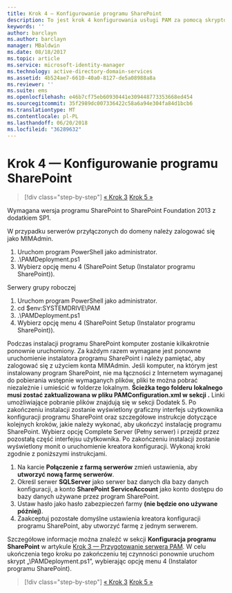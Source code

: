 ```yaml
---
title: Krok 4 — Konfigurowanie programu SharePoint
description: To jest krok 4 konfigurowania usługi PAM za pomocą skryptów. W tym kroku skonfigurujesz program SharePoint, dzięki czemu będzie można go użyć jako elementu wdrożenia usługi PAM.
keywords: ''
author: barclayn
ms.author: barclayn
manager: MBaldwin
ms.date: 08/18/2017
ms.topic: article
ms.service: microsoft-identity-manager
ms.technology: active-directory-domain-services
ms.assetid: 4b524ae7-6610-40a0-8127-de5a08988a8a
ms.reviewer: ''
ms.suite: ems
ms.openlocfilehash: e46b7cf75eb60930441e309448773353668ed454
ms.sourcegitcommit: 35f2989dc007336422c58a6a94e304fa84d1bcb6
ms.translationtype: MT
ms.contentlocale: pl-PL
ms.lasthandoff: 06/20/2018
ms.locfileid: "36289632"
---
```

# <a name="step-4-configuring-sharepoint"></a>Krok 4 — Konfigurowanie programu SharePoint

> [!div class="step-by-step"]
> [« Krok 3](sp1-step3-installing-configuring-sql.md)
> [Krok 5 »](sp1-step5-configuring-pam.md)

Wymagana wersja programu SharePoint to SharePoint Foundation 2013 z dodatkiem SP1.

W przypadku serwerów przyłączonych do domeny należy zalogować się jako MIMAdmin.

1. Uruchom program PowerShell jako administrator.
2.  .\PAMDeployment.ps1
3.  Wybierz opcję menu 4 (SharePoint Setup (Instalator programu SharePoint)).


Serwery grupy roboczej

1. Uruchom program PowerShell jako administrator.
2.  cd $env:SYSTEMDRIVE\PAM
3.  .\PAMDeployment.ps1
4. Wybierz opcję menu 4 (SharePoint Setup (Instalator programu SharePoint)).

Podczas instalacji programu SharePoint komputer zostanie kilkakrotnie ponownie uruchomiony. Za każdym razem wymagane jest ponowne uruchomienie instalatora programu SharePoint i należy pamiętać, aby zalogować się z użyciem konta MIMAdmin.
Jeśli komputer, na którym jest instalowany program SharePoint, nie ma łączności z Internetem wymaganej do pobierania wstępnie wymaganych plików, pliki te można pobrać niezależnie i umieścić w folderze lokalnym. **Ścieżka tego folderu lokalnego musi zostać zaktualizowana w pliku PAMConfiguration.xml w sekcji <PrerequisitesBinaryLocation/>.** Linki umożliwiające pobranie plików znajdują się w sekcji Dodatek 5.
Po zakończeniu instalacji zostanie wyświetlony graficzny interfejs użytkownika konfiguracji programu SharePoint oraz szczegółowe instrukcje dotyczące kolejnych kroków, jakie należy wykonać, aby ukończyć instalację programu SharePoint. Wybierz opcję Complete Server (Pełny serwer) i przejdź przez pozostałą część interfejsu użytkownika. Po zakończeniu instalacji zostanie wyświetlony monit o uruchomienie kreatora konfiguracji. Wykonaj kroki zgodnie z poniższymi instrukcjami.

1. Na karcie **Połączenie z farmą serwerów** zmień ustawienia, aby **utworzyć nową farmę serwerów**.
2. Określ serwer **SQLServer** jako serwer baz danych dla bazy danych konfiguracji, a konto **SharePoint ServiceAccount** jako konto dostępu do bazy danych używane przez program SharePoint.
3. Ustaw hasło jako hasło zabezpieczeń farmy **(nie będzie ono używane później)**.
4. Zaakceptuj pozostałe domyślne ustawienia kreatora konfiguracji programu SharePoint, aby utworzyć farmę z jednym serwerem.

Szczegółowe informacje można znaleźć w sekcji **Konfiguracja programu SharePoint** w artykule [Krok 3 — Przygotowanie serwera PAM](/microsoft-identity-manager/pam/step-3-prepare-pam-server). W celu ukończenia tego kroku po zakończeniu tej czynności ponownie uruchom skrypt „\PAMDeployment.ps1”, wybierając opcję menu 4 (Instalator programu SharePoint).

> [!div class="step-by-step"]
> [« Krok 3](sp1-step3-installing-configuring-sql.md)
> [Krok 5 »](sp1-step5-configuring-pam.md)
